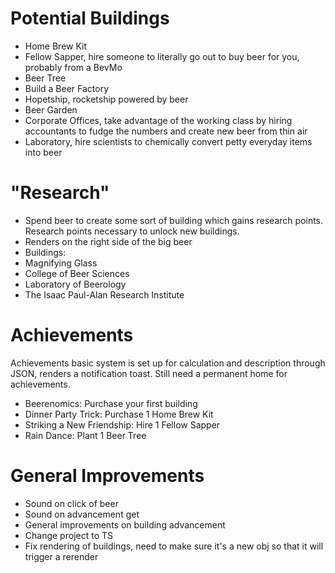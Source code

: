 # Potential Buildings
- Home Brew Kit
- Fellow Sapper, hire someone to literally go out to buy beer for you, probably from a BevMo
- Beer Tree
- Build a Beer Factory
- Hopetship, rocketship powered by beer
- Beer Garden 
- Corporate Offices, take advantage of the working class by hiring accountants to fudge the numbers and create new beer from thin air
- Laboratory, hire scientists to chemically convert petty everyday items into beer 

# "Research"
- Spend beer to create some sort of building which gains research points. Research points necessary to unlock new buildings.
- Renders on the right side of the big beer
- Buildings: 
- Magnifying Glass
- College of Beer Sciences
- Laboratory of Beerology
- The Isaac Paul-Alan Research Institute

# Achievements
Achievements basic system is set up for calculation and description through JSON, renders a notification toast. Still need a permanent home for achievements. 

- Beerenomics: Purchase your first building
- Dinner Party Trick: Purchase 1 Home Brew Kit
- Striking a New Friendship: Hire 1 Fellow Sapper
- Rain Dance: Plant 1 Beer Tree

# General Improvements
- Sound on click of beer
- Sound on advancement get
- General improvements on building advancement
- Change project to TS
- Fix rendering of buildings, need to make sure it's a new obj so that it will trigger a rerender